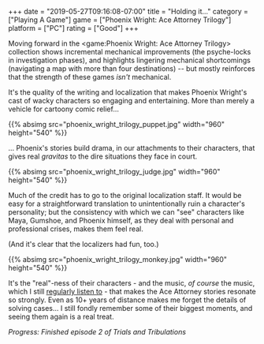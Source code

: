 +++
date = "2019-05-27T09:16:08-07:00"
title = "Holding it..."
category = ["Playing A Game"]
game = ["Phoenix Wright: Ace Attorney Trilogy"]
platform = ["PC"]
rating = ["Good"]
+++

Moving forward in the <game:Phoenix Wright: Ace Attorney Trilogy> collection shows incremental mechanical improvements (the psyche-locks in investigation phases), and highlights lingering mechanical shortcomings (navigating a map with more than four destinations) -- but mostly reinforces that the strength of these games <i>isn't</i> mechanical.

It's the quality of the writing and localization that makes Phoenix Wright's cast of wacky characters so engaging and entertaining.  More than merely a vehicle for cartoony comic relief...

{{% absimg src="phoenix_wright_trilogy_puppet.jpg" width="960" height="540" %}}

... Phoenix's stories build drama, in our attachments to their characters, that gives real <i>gravitas</i> to the dire situations they face in court.

{{% absimg src="phoenix_wright_trilogy_judge.jpg" width="960" height="540" %}}

Much of the credit has to go to the original localization staff.  It would be easy for a straightforward translation to unintentionally ruin a character's personality; but the consistency with which we can "see" characters like Maya, Gumshoe, and Phoenix himself, as they deal with personal and professional crises, makes them feel real.

(And it's clear that the localizers had fun, too.)

{{% absimg src="phoenix_wright_trilogy_monkey.jpg" width="960" height="540" %}}

It's the "real"-ness of their characters - and the music, <i>of course</i> the music, which I still <a href="https://open.spotify.com/album/3iLHMc4qYd3b9k7JbtxxBq?si=P-NTY-J5Rq2-INj3JhpgSQ">regularly listen to</a> - that makes the Ace Attorney stories resonate so strongly.  Even as 10+ years of distance makes me forget the details of solving cases... I still fondly remember some of their biggest moments, and seeing them again is a real treat.

<i>Progress: Finished episode 2 of Trials and Tribulations</i>
